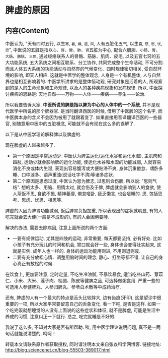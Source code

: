 # 脾虚的原因

## 内容(Content)

中医认为, "天有四时五行, 以生`寒`, `暑`, `燥`, `湿`, `风`, 人有五脏化五气, 以生`喜`, `怒`, `思`, `忧`, `恐`", 中医说的五脏是指以`心`、`肝`、`脾`、`肺`、`肾`五脏为中心, 配合六腑胆、`小肠`、`胃`、`大肠`、`膀胱`、`三焦`, 通过经络联系人的骨骼、筋脉、肌肉、皮毛, 以及五官七窍的五大功能系统, 五大系统之间相互联系、分工协作, 共同完成整个生命活动, 不可分割. 而且人体五大系统的功能活动与自然界的气候变化、四时规律密切相关, 受自然环境的影响, 即天人相应. 这就是中医学的整体观念, 人身是一个有机整体, 人与自然界也是相互影响着的. 中医学所讲求的是整体恒动观, 研究对象是活着的人, 所观察到的是人的生命现象和生命规律, 以及人的各种疾病现象和发病规律. 所以, 中医探讨疾病的思路是: 天地自然——万物——人体——疾病——养生——论治. 

所以我要告诉大家, **中医所说的脾是指以脾为中心的人体中的一个系统**, 并不是现代医学中所说的那个脾器官. 是当时翻译西医的时候, 借用了中医脾的这个名字, 而中医脾本身的含义不会因为被用了就跟着变了. 如果直接用音译翻译西医的一些器官, 别随意用中医中的五脏概念, 可能就不会有现在这么多的误解了. 

以下是从中医学理论解释脾以及脾虚的. 

现在脾虚的人越来越多了. 
+ 第一个原因是平常运动少. 中医认为脾主运化(运化水谷和运化水湿), 主肌肉和四肢, 运动少就会影响脾的运化功能, 使运化水谷和水湿的功能减弱, 人就容易消化不良或体内生湿, 表现出容易腹泻或大便粘滞不爽, 身体沉重倦怠、嗜卧多睡、口中涎多、语声重浊(说话吐字不清)等诸多症状. 
+ 第二个原因是思虑过度. 中医认为思为脾志, 过思则会伤脾, 所以说: "思则气结". 想的太多、用脑、用情太过, 就会伤及于脾, 脾虚就会影响到人的食欲, 使人茶饭不思, 食欲不振, 精神萎靡, 倦怠嗜卧, 疲乏懒言, 也会嗜睡的. 思, 包括思考、思虑、忧思、相思等. 

脾虚的人因为脾胃功能减弱, 饭后脾胃负担加重, 所以表现出的症状就明显, 有的人吃完就会去大便(一般是不成形的), 有的人会困倦要睡. 

解决的办法, 需要去除病因, 注意上面所说的两个方面:
+ 一要有规律运动, 尤其是四肢的运动, 非常重要, 每天都要坚持, 必有好处. 比如小孩子有充分玩儿的时间和机会, 胃口就会好一些, 身体也会变得壮实起来, 这就是实例. 成年人也一样的. 身体的运动功能用则进, 不用则退则废.
+ 二要有充分放松心情、调整用脑时间的理念, 静心、打坐等都不错, 让自己的身心真正有放松的时候. 

在饮食上, 更加要注意, 定时定量, 不吃生冷油腻, 不暴饮暴食, 适当吃些山药、薏苡仁、小米、大米、莲子肉、桂圆、陈皮等健脾之品, 可选择做粥食用. 严重一些的可选用人参健脾丸、人参归脾丸、参苓白术散等中成药治疗. 

还有, 脾虚的人有一个最大的特点是舌头比较胖大, 边有齿痕(牙印), 这是望诊中很重要的一项, 所以大家平常要留意自己的舌象变化. 看一下吧, 是否是这样. 如果一个吃完饭就想睡觉的人没有上面说的这些症状和体征, 就不是脾虚, 可能是生活中养成的习惯, 注意纠正一下就行. 总之, 吃完就睡是不好的. 

我说了这么多, 不知对大家是否有所帮助. 唉, 用中医学理论说明问题, 真不是一两句话就能说清楚的, 呵呵！


转载本文请联系原作者获取授权, 同时请注明本文来自张焱科学网博客. 
链接地址: http://blog.sciencenet.cn/blog-55503-389017.html